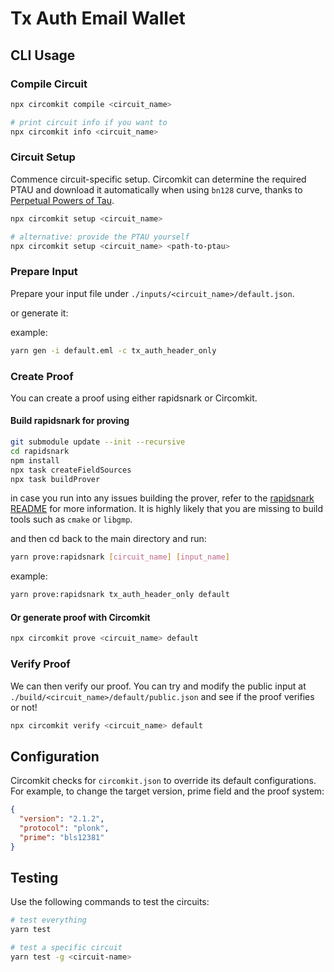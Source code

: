 # Tx Auth Email Wallet


## CLI Usage

### Compile Circuit
```sh
npx circomkit compile <circuit_name>

# print circuit info if you want to
npx circomkit info <circuit_name>
```

### Circuit Setup
Commence circuit-specific setup. Circomkit can determine the required PTAU and download it automatically when using `bn128` curve, thanks to [Perpetual Powers of Tau](https://github.com/privacy-scaling-explorations/perpetualpowersoftau).

```sh
npx circomkit setup <circuit_name>

# alternative: provide the PTAU yourself
npx circomkit setup <circuit_name> <path-to-ptau>
```

### Prepare Input
Prepare your input file under `./inputs/<circuit_name>/default.json`.

or generate it:

example:
```sh
yarn gen -i default.eml -c tx_auth_header_only
```

### Create Proof
You can create a proof using either rapidsnark or Circomkit.

#### Build rapidsnark for proving
```sh
git submodule update --init --recursive
cd rapidsnark
npm install
npx task createFieldSources
npx task buildProver
```

in case you run into any issues building the prover, refer to the [rapidsnark README](https://github.com/iden3/rapidsnark-old/blob/main/README.md) for more information. It is highly likely that you are missing to build tools such as `cmake` or `libgmp`.

and then cd back to the main directory and run:

```sh
yarn prove:rapidsnark [circuit_name] [input_name]
```

example:
```sh
yarn prove:rapidsnark tx_auth_header_only default
```

#### Or generate proof with Circomkit
```sh
npx circomkit prove <circuit_name> default
```

### Verify Proof
We can then verify our proof. You can try and modify the public input at `./build/<circuit_name>/default/public.json` and see if the proof verifies or not!

```sh
npx circomkit verify <circuit_name> default
```

## Configuration

Circomkit checks for `circomkit.json` to override its default configurations. For example, to change the target version, prime field and the proof system:

```json
{
  "version": "2.1.2",
  "protocol": "plonk",
  "prime": "bls12381"
}
```

## Testing

Use the following commands to test the circuits:

```sh
# test everything
yarn test

# test a specific circuit
yarn test -g <circuit-name>
```
